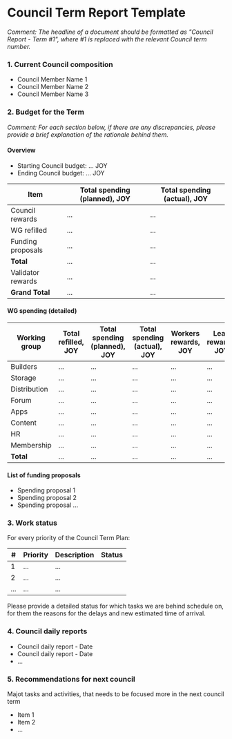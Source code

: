 # Council Term Report Template

_Comment: The headline of a document  should be formatted as "Council Report - Term #1", where #1
is replaced with the relevant Council term number._

### 1. Current Council composition
- Council Member Name 1
- Council Member Name 2
- Council Member Name 3

### 2. Budget for the Term

_Comment: For each section below, if there are any discrepancies, please provide a brief explanation of the rationale behind them._

#### Overview

- Starting Council budget: ... JOY
- Ending Council budget: ... JOY

| Item | Total spending (planned), JOY | Total spending (actual), JOY | 
| --- | ---| --- | 
| Council rewards  | ... | ... |
| WG refilled   | ... | ... |
| Funding proposals   | ... | ... |
| **Total** | ... | ... |
| Validator rewards   | ... | ... |
| **Grand Total**  | ... | ... |

#### WG spending (detailed)

| Working group | Total refilled, JOY | Total spending (planned), JOY | Total spending (actual), JOY | Workers rewards, JOY | Lead rewards, JOY | End budget, JOY |
| --- | ---| --- | --- | ---| --- |--- |
| Builders  | ... | ... | ... | ... | ... | 
| Storage  | ... | ... | ... | ... | ... | 
| Distribution  | ... | ... | ... | ... | ... | 
| Forum  | ... | ... | ... | ... | ... | 
| Apps  | ... | ... | ... | ... | ... | 
| Content  | ... | ... | ... | ... | ... | 
| HR  | ... | ... | ... | ... | ... | 
| Membership  | ... | ... | ... | ... | ... | 
| **Total**  | ... | ... | ... | ... | ... | 


#### List of funding proposals

- Spending proposal 1
- Spending proposal 2
- Spending proposal ...

### 3. Work status 

For every priority of the Council Term Plan: 

|#| Priority | Description | Status | 
| ---| --- | ---| --- | 
| 1  | ... | ... |
| 2   | ... | ... |
| ... | ... | ... |


Please provide a detailed status for which tasks we are behind schedule on, for them the reasons for the delays and new estimated time of arrival.
 
### 4. Council daily reports 
- Council daily report - Date
- Council daily report - Date
- ...

### 5. Recommendations for next council 

Majot tasks and activities, that needs to be focused more in the next council term

- Item 1
- Item 2
- ...
